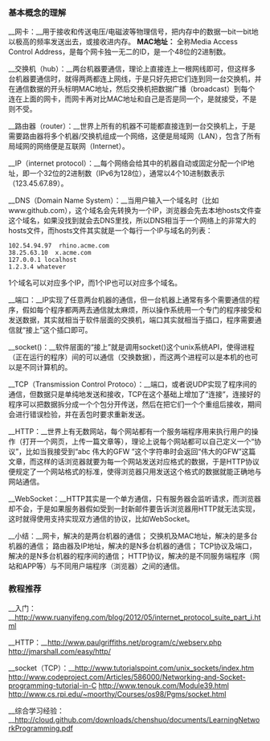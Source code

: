 ### 基本概念的理解 ###
__网卡：__用于接收和传送电压/电磁波等物理信号，把内存中的数据一bit一bit地以极高的频率发送出去，或接收进内存。
__MAC地址：__ 全称Media Access Control Address，是每个网卡独一无二的ID，是一个48位的2进制数。

__交换机（hub）：__两台机器要通信，理论上直接连上一根网线即可，但这样多台机器要通信时，就得两两都连上网线，于是只好先把它们连到同一台交换机，并在通信数据的开头标明MAC地址，然后交换机把数据广播（broadcast）到每个连在上面的网卡，而网卡再对比MAC地址和自己是否是同一个，是就接受，不是则不受。

__路由器（router）：__世界上所有的机器不可能都直接连到一台交换机上，于是需要路由器将多个机器/交换机组成一个网络，这便是局域网（LAN），包含了所有局域网的网络便是互联网（Internet）。

__IP（internet protocol）：__每个网络会给其中的机器自动或固定分配一个IP地址，即一个32位的2进制数（IPv6为128位），通常以4个10进制数表示（123.45.67.89）。

__DNS（Domain Name System）：__当用户输入一个域名时（比如www.github.com），这个域名会先转换为一个IP，浏览器会先去本地hosts文件查这个域名，如果没找到就会去DNS里找，所以DNS相当于一个网络上的非常大的hosts文件，而hosts文件其实就是一个每行一个IP与域名的列表：

	102.54.94.97  rhino.acme.com
	38.25.63.10  x.acme.com
	127.0.0.1 localhost
	1.2.3.4 whatever
1个域名可以对应多个IP，而1个IP也可以对应多个域名。

__端口：__IP实现了任意两台机器的通信，但一台机器上通常有多个需要通信的程序，假如每个程序都两两去通信就太麻烦，所以操作系统用一个专门的程序接受和发送数据，其实就相当于软件层面的交换机，端口其实就相当于插口，程序需要通信就“接上”这个插口即可。

__socket()：__软件层面的“接上”就是调用socket()这个unix系统API，使得进程（正在运行的程序）间的可以通信（交换数据），而这两个进程可以是本机的也可以是不同计算机的。

__TCP（Transmission Control Protoco）：__端口，或者说UDP实现了程序间的通信，但数据只是单纯地发送和接收，TCP在这个基础上增加了“连接”，连接好的程序可以把数据拆分成一个个包分开传送，然后在把它们一个个重组后接收，期间会进行错误检验，并在丢包时要求重新发送。

__HTTP：__世界上有无数网站，每个网站都有一个服务端程序用来执行用户的操作（打开一个网页，上传一篇文章等），理论上说每个网站都可以自己定义一个“协议”，比如当我接受到“abc 伟大的GFW ”这个字符串时会返回“伟大的GFW”这篇文章，而这样的话浏览器就要为每一个网站发送对应格式的数据，于是HTTP协议便规定了一个网站格式的标准，使得浏览器只用发送这个格式的数据就能正确地与网站通信。

__WebSocket：__HTTP其实是一个单方通信，只有服务器会监听请求，而浏览器却不会，于是如果服务器假如受到一封新邮件要告诉浏览器用HTTP就无法实现，这时就得使用支持实现双方通信的协议，比如WebSocket。

__小结：__网卡，解决的是两台机器的通信；
交换机及MAC地址，解决的是多台机器的通信；
路由器及IP地址，解决的是N多台机器的通信；
TCP协议及端口，解决的是N多台机器的程序间的通信；
HTTP协议，解决的是不同服务端程序（网站和APP等）与不同用户端程序（浏览器）之间的通信。

### 教程推荐 ###
__入门：__http://www.ruanyifeng.com/blog/2012/05/internet_protocol_suite_part_i.html

__HTTP：__http://www.paulgriffiths.net/program/c/webserv.php
http://jmarshall.com/easy/http/

__socket（TCP）：__http://www.tutorialspoint.com/unix_sockets/index.htm
http://www.codeproject.com/Articles/586000/Networking-and-Socket-programming-tutorial-in-C
http://www.tenouk.com/Module39.html
http://www.cs.rpi.edu/~moorthy/Courses/os98/Pgms/socket.html

__综合学习经验：__http://cloud.github.com/downloads/chenshuo/documents/LearningNetworkProgramming.pdf